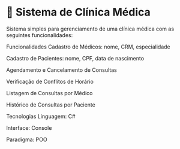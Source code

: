 #  🏥 Sistema de Clínica Médica

Sistema simples para gerenciamento de uma clínica médica com as seguintes funcionalidades:

Funcionalidades
Cadastro de Médicos: nome, CRM, especialidade

Cadastro de Pacientes: nome, CPF, data de nascimento

Agendamento e Cancelamento de Consultas

Verificação de Conflitos de Horário

Listagem de Consultas por Médico

Histórico de Consultas por Paciente

Tecnologias
Linguagem: C#

Interface: Console

Paradigma: POO
